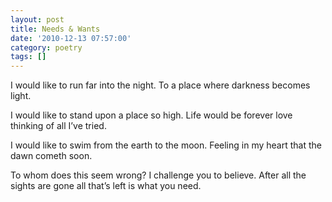 ```yaml
---
layout: post
title: Needs & Wants
date: '2010-12-13 07:57:00'
category: poetry
tags: []
---
```


I would like to run
far into the night.
To a place
where darkness becomes light.

I would like to stand
upon a place so high.
Life would be forever love
thinking of all I’ve tried.

I would like to swim
from the earth to the moon.
Feeling in my heart
that the dawn cometh soon.

To whom does this seem wrong?
I challenge you to believe.
After all the sights are gone
all that’s left is what you need.
